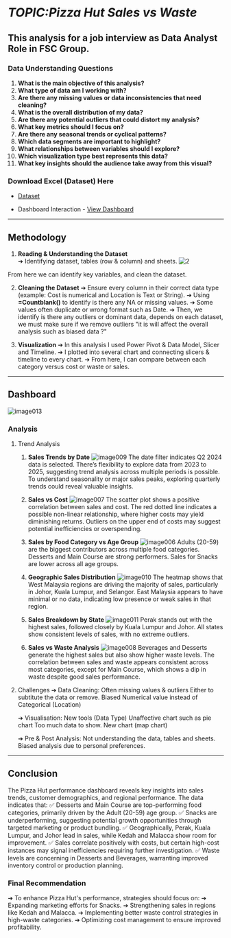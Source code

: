 # *TOPIC:Pizza Hut Sales vs Waste*

This analysis for a job interview as Data Analyst Role in FSC Group. 
---

### **Data Understanding Questions**
1. **What is the main objective of this analysis?**  
2. **What type of data am I working with?** 
3. **Are there any missing values or data inconsistencies that need cleaning?**  
4. **What is the overall distribution of my data?**  
5. **Are there any potential outliers that could distort my analysis?**  
6. **What key metrics should I focus on?** 
7. **Are there any seasonal trends or cyclical patterns?**  
8. **Which data segments are important to highlight?**  
9. **What relationships between variables should I explore?**  
10. **Which visualization type best represents this data?**  
11. **What key insights should the audience take away from this visual?**  

### Download Excel (Dataset) Here
- <a href="https://github.com/Harizaqil1/PizzaHutSalesvsWaste/blob/main/Pizza_Hut_Dataset.xlsx">Dataset</a>


- Dashboard Interaction - <a href="https://github.com/Harizaqil1/PizzaHutSalesvsWaste/blob/main/image013.png">View Dashboard</a>


---

## **Methodology**
1. **Reading & Understanding the Dataset**  
   ➔ Identifying dataset, tables (row & column) and sheets.
![2](https://github.com/user-attachments/assets/6f985a22-b915-4b40-bdf6-ab4844eac9bb)

From here we can identify key variables, and clean the dataset.

2. **Cleaning the Dataset**
   ➔ Ensure every column in their correct data type (example: Cost is numerical and Location is Text or String).
   ➔ Using **=Countblank()** to identify is there any NA or missing values.
   ➔ Some values often duplicate or wrong format such as Date.
   ➔ Then, we identify is there any outliers or dominant data, depends on each dataset, we must make sure if we            remove outliers "it is will affect the overall analysis such as biased data ?"
   
4. **Visualization**
   ➔ In this analysis I used Power Pivot & Data Model, Slicer and Timeline.
   ➔ I plotted into several chart and connecting slicers & timeline to every chart.
   ➔ From here, I can compare between each category versus cost or waste or sales.


---


## Dashboard

![image013](https://github.com/user-attachments/assets/ea79a498-6dc9-492e-8f84-6ce418bceac6)

### Analysis
1. Trend Analysis

   1. **Sales Trends by Date**
   ![image009](https://github.com/user-attachments/assets/36483d2d-970a-4eea-8418-edcd1e846738)
   The date filter indicates Q2 2024 data is selected.
   There’s flexibility to explore data from 2023 to 2025, suggesting trend analysis across multiple periods is          possible.
   To understand seasonality or major sales peaks, exploring quarterly trends could reveal valuable insights.
   
   2. **Sales vs Cost**
   ![image007](https://github.com/user-attachments/assets/7f8046b4-342e-4eb6-8e31-436241afba2b)
   The scatter plot shows a positive correlation between sales and cost.
   The red dotted line indicates a possible non-linear relationship, where higher costs may yield diminishing           returns.
   Outliers on the upper end of costs may suggest potential inefficiencies or overspending.

   3. **Sales by Food Category vs Age Group**
   ![image006](https://github.com/user-attachments/assets/809a02d1-8109-4237-bebf-11229718a4d7)
   Adults (20-59) are the biggest contributors across multiple food categories.
   Desserts and Main Course are strong performers.
   Sales for Snacks are lower across all age groups.
   
   4. **Geographic Sales Distribution**
   ![image010](https://github.com/user-attachments/assets/c25ce7be-de7b-48b6-b496-3c27e8bd4efc)
   The heatmap shows that West Malaysia regions are driving the majority of sales, particularly in Johor, Kuala         Lumpur, and Selangor.
   East Malaysia appears to have minimal or no data, indicating low presence or weak sales in that region.
   
   5. **Sales Breakdown by State**
   ![image011](https://github.com/user-attachments/assets/7b629808-aa97-45b8-bc25-7662cddb151b)
   Perak stands out with the highest sales, followed closely by Kuala Lumpur and Johor.
   All states show consistent levels of sales, with no extreme outliers.
   
   6. **Sales vs Waste Analysis**
   ![image008](https://github.com/user-attachments/assets/03a5b221-10cb-4caf-a317-0f02e4d1494c)
   Beverages and Desserts generate the highest sales but also show higher waste levels.
   The correlation between sales and waste appears consistent across most categories, except for Main Course, which     shows a dip in waste despite good sales performance.
   

3. Challenges
   ➔ Data Cleaning:
         Often missing values & outliers
         Either to subtitute the data or remove.
         Biased
         Numerical value instead of Categorical (Location)

   ➔ Visualisation:
         New tools (Data Type)
         Unaffective chart such as pie chart
         Too much data to show.
         New chart (map chart)


   ➔ Pre & Post Analysis:
         Not understanding the data, tables and sheets.
         Biased analysis due to personal preferences.


---

## Conclusion
The Pizza Hut performance dashboard reveals key insights into sales trends, customer demographics, and regional performance. The data indicates that:
   ✅ Desserts and Main Course are top-performing food categories, primarily driven by the Adult (20-59) age group.
   ✅ Snacks are underperforming, suggesting potential growth opportunities through targeted marketing or product bundling.
   ✅ Geographically, Perak, Kuala Lumpur, and Johor lead in sales, while Kedah and Malacca show room for improvement.
   ✅ Sales correlate positively with costs, but certain high-cost instances may signal inefficiencies requiring further investigation.
   ✅ Waste levels are concerning in Desserts and Beverages, warranting improved inventory control or production planning.

### Final Recommendation
   ➔ To enhance Pizza Hut's performance, strategies should focus on:
   ➔ Expanding marketing efforts for Snacks.
   ➔ Strengthening sales in regions like Kedah and Malacca.
   ➔ Implementing better waste control strategies in high-waste categories.
   ➔ Optimizing cost management to ensure improved profitability.


   
